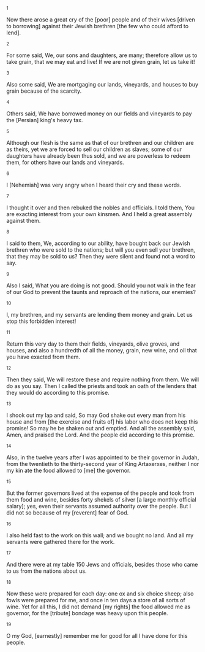 <sup>1</sup> 

Now there arose a great cry of the [poor] people and of their wives [driven to borrowing] against their Jewish brethren [the few who could afford to lend]. 

<sup>2</sup> 

For some said, We, our sons and daughters, are many; therefore allow us to take grain, that we may eat and live! If we are not given grain, let us take it! 

<sup>3</sup> 

Also some said, We are mortgaging our lands, vineyards, and houses to buy grain because of the scarcity. 

<sup>4</sup> 

Others said, We have borrowed money on our fields and vineyards to pay the [Persian] king's heavy tax. 

<sup>5</sup> 

Although our flesh is the same as that of our brethren and our children are as theirs, yet we are forced to sell our children as slaves; some of our daughters have already been thus sold, and we are powerless to redeem them, for others have our lands and vineyards. 

<sup>6</sup> 

I [Nehemiah] was very angry when I heard their cry and these words. 

<sup>7</sup> 

I thought it over and then rebuked the nobles and officials. I told them, You are exacting interest from your own kinsmen. And I held a great assembly against them. 

<sup>8</sup> 

I said to them, We, according to our ability, have bought back our Jewish brethren who were sold to the nations; but will you even sell your brethren, that they may be sold to us? Then they were silent and found not a word to say. 

<sup>9</sup> 

Also I said, What you are doing is not good. Should you not walk in the fear of our God to prevent the taunts and reproach of the nations, our enemies? 

<sup>10</sup> 

I, my brethren, and my servants are lending them money and grain. Let us stop this forbidden interest! 

<sup>11</sup> 

Return this very day to them their fields, vineyards, olive groves, and houses, and also a hundredth of all the money, grain, new wine, and oil that you have exacted from them. 

<sup>12</sup> 

Then they said, We will restore these and require nothing from them. We will do as you say. Then I called the priests and took an oath of the lenders that they would do according to this promise. 

<sup>13</sup> 

I shook out my lap and said, So may God shake out every man from his house and from [the exercise and fruits of] his labor who does not keep this promise! So may he be shaken out and emptied. And all the assembly said, Amen, and praised the Lord. And the people did according to this promise. 

<sup>14</sup> 

Also, in the twelve years after I was appointed to be their governor in Judah, from the twentieth to the thirty-second year of King Artaxerxes, neither I nor my kin ate the food allowed to [me] the governor. 

<sup>15</sup> 

But the former governors lived at the expense of the people and took from them food and wine, besides forty shekels of silver [a large monthly official salary]; yes, even their servants assumed authority over the people. But I did not so because of my [reverent] fear of God. 

<sup>16</sup> 

I also held fast to the work on this wall; and we bought no land. And all my servants were gathered there for the work. 

<sup>17</sup> 

And there were at my table 150 Jews and officials, besides those who came to us from the nations about us. 

<sup>18</sup> 

Now these were prepared for each day: one ox and six choice sheep; also fowls were prepared for me, and once in ten days a store of all sorts of wine. Yet for all this, I did not demand [my rights] the food allowed me as governor, for the [tribute] bondage was heavy upon this people. 

<sup>19</sup> 

O my God, [earnestly] remember me for good for all I have done for this people.